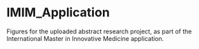 # IMIM_Application
Figures for the uploaded abstract research project, as part of the International Master in Innovative Medicine application. 
